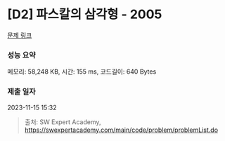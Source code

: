 # [D2] 파스칼의 삼각형 - 2005 

[문제 링크](https://swexpertacademy.com/main/code/problem/problemDetail.do?contestProbId=AV5P0-h6Ak4DFAUq) 

### 성능 요약

메모리: 58,248 KB, 시간: 155 ms, 코드길이: 640 Bytes

### 제출 일자

2023-11-15 15:32



> 출처: SW Expert Academy, https://swexpertacademy.com/main/code/problem/problemList.do